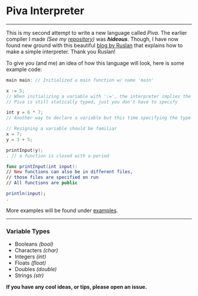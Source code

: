 # Piva Interpreter #
___
This is my second attempt to write a new language called _Piva_. The earlier compiler I made _(See my [repository](https://github.com/WolfBoy55014/Piva-Compiler))_ was **_hideous_**. Though, I have now found new ground with this beautiful [blog by Ruslan](https://ruslanspivak.com/lsbasi-part1/) that explains how to make a simple interpreter. Thank you Ruslan!

To give you (and me) an idea of how this language will look, here is some example code:

``` swift
main main: // Initialized a main function w/ name 'main'

x := 5;
// When initializing a variable with ':=', the interpreter implies the variable type
// Piva is still statically typed, just you don't have to specify

int y = 6 * 7;
// Another way to declare a variable but this time specifying the type

// Resigning a variable should be familiar
x = 7;
y = 3 + 5;

printInput(y);
. // a function is closed with a period

func printInput(int input):
// New functions can also be in different files,
// those files are specified on run
// All functions are public

println(input);
.
```
More examples will be found under [examples](https://github.com/WolfBoy55014/Piva-Interpreter/tree/master/examples).
___
### Variable Types ###
- Booleans _(bool)_
- Characters _(char)_
- Integers _(int)_
- Floats _(float)_
- Doubles _(double)_
- Strings _(str)_


**If you have any cool ideas, or tips, please open an issue.**
